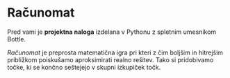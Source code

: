 # Računomat 


Pred vami je **projektna naloga** izdelana v Pythonu z spletnim umesnikom Bottle. <p>
*Računomat* je preprosta matematična igra pri kteri z čim boljšim in hitrejšim približkom poiskušamo aproksimirati realno rešitev. Tako si pridobivamo točke, ki se končno seštejejo v skupni izkupiček točk. 
